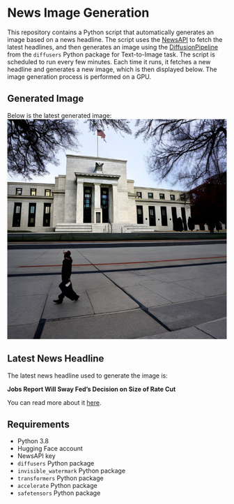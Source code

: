 # News Image Generation
This repository contains a Python script that automatically generates an image based on a news headline. The script uses the [NewsAPI](https://newsapi.org/) to fetch the latest headlines, and then generates an image using the [DiffusionPipeline](https://github.com/huggingface/diffusers) from the `diffusers` Python package for Text-to-Image task.
The script is scheduled to run every few minutes. Each time it runs, it fetches a new headline and generates a new image, which is then displayed below. The image generation process is performed on a GPU.

## Generated Image
Below is the latest generated image:
![Generated Image](image.png)

## Latest News Headline
The latest news headline used to generate the image is:

**Jobs Report Will Sway Fed’s Decision on Size of Rate Cut**

You can read more about it [here](https://news.google.com/rss/articles/CBMikwFBVV95cUxQejlUSF9IQ1NkdEZDVlVrY3RVX0xlT014YXhDcVRCS1NiSFBPeXB3UkN1bzFBdmdSX2YwUlk2X3BabTBwdll1MU9UWXU0cGZJYzNZMm13RWJYVE1DSEpwQklSY0x1ZlNLOWhvUzhHRmdYZVdJeC15X2hyczJrNER1RmgwUWlNLWw2dlVBRVRfRmgzbzg?oc=5).

## Requirements
- Python 3.8
- Hugging Face account
- NewsAPI key
- `diffusers` Python package
- `invisible_watermark` Python package
- `transformers` Python package
- `accelerate` Python package
- `safetensors` Python package
